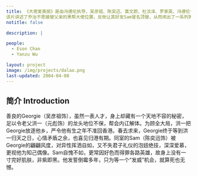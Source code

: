 ```yaml
---
title: 《大佬爱美丽》是由冯德伦执导，吴彦祖、陈奕迅、莫文蔚、杜汶泽、罗家英、冯德伦领衔主演的喜剧电影，于2004年4月8日在中国香港上映。
该片讲述了乔治不愿接替父亲的黑帮大佬位置，反倒让其好友Sam冒名顶替，从而闹出了一系列笑话的故事。
notitle: false

description: |

people:
  - Eson Chan
  - Yanzu Wu

layout: project
image: /img/projects/dalao.png
last-updated: 2004-04-08
---
```


## 简介 Introduction

善良的Georgie（吴彦祖饰），虽然一表人才，身上却藏有一个天地不容的秘密，足以令老父洪一（元彪饰）的龙头地位不保，帮会内讧解体。为顾全大局，洪一把Georgie放逐他乡，严令他有生之年不准回香港。春去求来，Georgie终于等到洪一归天之日，心情矛盾之余，也喜见归港有期。同室的Sam（陈奕迅饰）被Georgie的翩翩风度，对异性挥洒自如，又不失君子礼仪的泡妞绝技，深深爱慕，更视他为知己偶像。Sam自愧不如，更常因好色而得罪各路英雄，故身上没有一寸完好肌肤，非紫即黑。他发誓倒霉多年，只为等一个“发威”机会，就算死也无憾。
